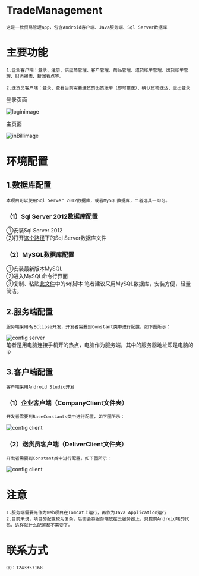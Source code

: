# TradeManagement
	这是一款贸易管理app，包含Android客户端、Java服务端、Sql Server数据库
	
# 主要功能
	
	1.企业客户端：登录、注册、供应商管理、客户管理、商品管理、进货账单管理、出货账单管理、财务报表、新闻看点等。
	
	2.送货员客户端：登录、查看当前需要送货的出货账单（即时推送）、确认货物送达、退出登录
	
登录页面

![loginimage](https://github.com/suncunx/TradeManagement/blob/master/ScreenShots/login.jpg)

主页面

![inBillimage](https://github.com/suncunx/TradeManagement/blob/master/ScreenShots/inBill.jpg)

# 环境配置
## 1.数据库配置
	本项目可以使用Sql Server 2012数据库，或者MySQL数据库，二者选其一即可。
### （1）Sql Server 2012数据库配置
①安装Sql Server 2012  
②打开[这个路径](https://github.com/suncunx/TradeManagement/tree/master/Database/sqlserver)下的Sql Server数据库文件  
### （2）MySQL数据库配置
①安装最新版本MySQL  
②进入MySQL命令行界面  
③复制、粘贴[此文件](/Database/mysql/sql.txt)中的sql脚本
	笔者建议采用MySQL数据库，安装方便，轻量简洁。

## 2.服务端配置
	服务端采用MyEclipse开发，开发者需要到Constant类中进行配置，如下图所示：  
![config server](https://github.com/suncunx/TradeManagement/blob/master/ScreenShots/configServer.png)  
	笔者是用电脑连接手机开的热点，电脑作为服务端，其中的服务器地址即是电脑的ip

## 3.客户端配置
	客户端采用Android Studio开发
### （1）企业客户端（CompanyClient文件夹）  
	开发者需要到BaseConstants类中进行配置，如下图所示：  
![config client](/ScreenShots/configCompany.png)  
### （2）送货员客户端（DeliverClient文件夹）  
	开发者需要到Constant类中进行配置，如下图所示：
![config client](https://github.com/suncunx/TradeManagement/blob/master/ScreenShots/configDeliverer.png)

# 注意
	1.服务端需要先作为Web项目在Tomcat上运行，再作为Java Application运行
	2.目前来说，项目的配置较为复杂，后面会将服务端放在云服务器上，只提供Android端的代码，这样就什么配置都不需要了。
	
# 联系方式
	QQ：1243357168